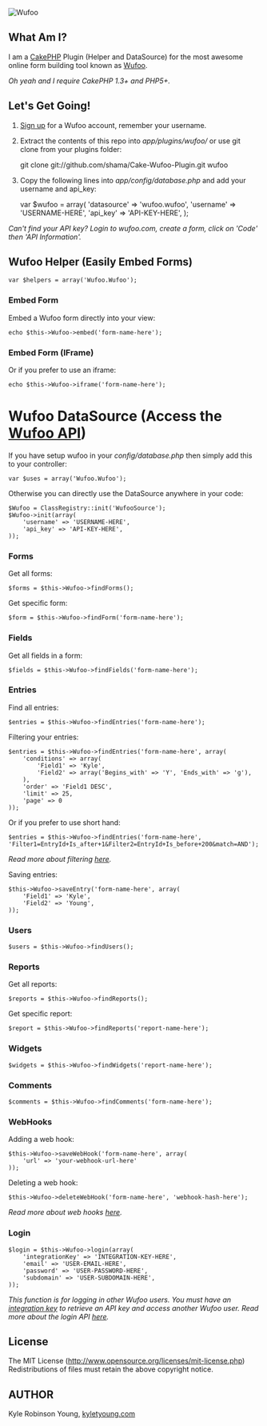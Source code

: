 ![Wufoo][1]

## What Am I?
I am a [CakePHP][2] Plugin (Helper and DataSource) for the most awesome online form building tool known as [Wufoo][3]. 

*Oh yeah and I require CakePHP 1.3+ and PHP5+.*


## Let's Get Going!

  1. [Sign up][4] for a Wufoo account, remember your username.
  2. Extract the contents of this repo into *app/plugins/wufoo/* or use git clone from your plugins folder:
		
		git clone  git://github.com/shama/Cake-Wufoo-Plugin.git wufoo

  3. Copy the following lines into *app/config/database.php* and add your username and api_key:

		var $wufoo = array(
			'datasource' => 'wufoo.wufoo',
			'username' => 'USERNAME-HERE',
			'api_key' => 'API-KEY-HERE',
		);

*Can't find your API key? Login to wufoo.com, create a form, click on 'Code' then 'API Information'.*
	
## Wufoo Helper (Easily Embed Forms)

    var $helpers = array('Wufoo.Wufoo');

### Embed Form
Embed a Wufoo form directly into your view:

    echo $this->Wufoo->embed('form-name-here');
		
### Embed Form (IFrame)
Or if you prefer to use an iframe:

    echo $this->Wufoo->iframe('form-name-here');

# Wufoo DataSource (Access the [Wufoo API][5]) 
If you have setup wufoo in your *config/database.php* then simply add this to your controller:

    var $uses = array('Wufoo.Wufoo');

Otherwise you can directly use the DataSource anywhere in your code:

	$Wufoo = ClassRegistry::init('WufooSource');
	$Wufoo->init(array(
		'username' => 'USERNAME-HERE',
		'api_key' => 'API-KEY-HERE',
	));
	

### Forms
Get all forms:

	$forms = $this->Wufoo->findForms();

Get specific form:

	$form = $this->Wufoo->findForm('form-name-here');
		
### Fields
Get all fields in a form:
		
	$fields = $this->Wufoo->findFields('form-name-here');
		
### Entries
Find all entries:

	$entries = $this->Wufoo->findEntries('form-name-here');

Filtering your entries:
		
	$entries = $this->Wufoo->findEntries('form-name-here', array(
		'conditions' => array(
			'Field1' => 'Kyle',
			'Field2' => array('Begins_with' => 'Y', 'Ends_with' => 'g'),
		),
		'order' => 'Field1 DESC',
		'limit' => 25,
		'page' => 0
	));

Or if you prefer to use short hand:
		
	$entries = $this->Wufoo->findEntries('form-name-here', 'Filter1=EntryId+Is_after+1&Filter2=EntryId+Is_before+200&match=AND');

*Read more about filtering [here][6].*

Saving entries:
		
	$this->Wufoo->saveEntry('form-name-here', array(
		'Field1' => 'Kyle',
		'Field2' => 'Young',
	));

### Users

	$users = $this->Wufoo->findUsers();
		
### Reports
Get all reports:
		
	$reports = $this->Wufoo->findReports();

Get specific report:
		
	$report = $this->Wufoo->findReports('report-name-here');
		
### Widgets
		
	$widgets = $this->Wufoo->findWidgets('report-name-here');

### Comments
		
	$comments = $this->Wufoo->findComments('form-name-here');
	
### WebHooks
Adding a web hook:
		
	$this->Wufoo->saveWebHook('form-name-here', array(
		'url' => 'your-webhook-url-here'
	));

Deleting a web hook:

	$this->Wufoo->deleteWebHook('form-name-here', 'webhook-hash-here');

*Read more about web hooks [here][7].*
		
### Login
	
	$login = $this->Wufoo->login(array(
		'integrationKey' => 'INTEGRATION-KEY-HERE',
		'email' => 'USER-EMAIL-HERE',
		'password' => 'USER-PASSWORD-HERE',
		'subdomain' => 'USER-SUBDOMAIN-HERE', 
	));

*This function is for logging in other Wufoo users. You must have an [integration key][8] to retrieve an API key and access another Wufoo user. Read more about the login API [here][9].*


## License
The MIT License (http://www.opensource.org/licenses/mit-license.php) Redistributions of files must retain the above copyright notice.

## AUTHOR
Kyle Robinson Young, [kyletyoung.com][10]


  [1]: http://wufoo.com/images/wflogo.png
  [2]: http://cakephp.org/
  [3]: http://wufoo.com/
  [4]: http://wufoo.com/signup/
  [5]: http://wufoo.com/docs/api/v3/
  [6]: http://wufoo.com/docs/api/v3/entries/get/
  [7]: http://wufoo.com/docs/integrations/webhooks/
  [8]: https://master.wufoo.com/forms/integration-key-application/
  [9]: http://wufoo.com/docs/api/v3/login/
  [10]: http://kyletyoung.com
